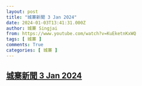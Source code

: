 ```yaml
---
layout: post
title: "城寨新聞 3 Jan 2024"
date: 2024-01-03T13:41:31.000Z
author: 城寨 Singjai
from: https://www.youtube.com/watch?v=KuEketnKxWQ
tags: [ 城寨 ]
comments: True
categories: [ 城寨 ]
---
```

<!--1704289291000-->
[城寨新聞 3 Jan 2024](https://www.youtube.com/watch?v=KuEketnKxWQ)
------

<div>

</div>
